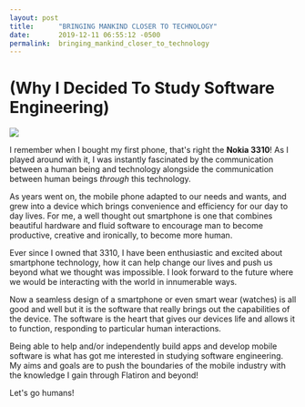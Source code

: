 ```yaml
---
layout: post
title:      "BRINGING MANKIND CLOSER TO TECHNOLOGY"
date:       2019-12-11 06:55:12 -0500
permalink:  bringing_mankind_closer_to_technology
---
```


# (Why I Decided To Study Software Engineering)

 
 ![](https://img.global.news.samsung.com/global/wp-content/uploads/2019/04/Samsung-Galaxy-S10-5G_main.jpg)
 
 
 I remember when I bought my first phone, that's right the **Nokia 3310**! As I played around with it, I was instantly fascinated by the communication between a human being and technology alongside the communication between human beings *through* this technology.

  As years went on, the mobile phone adapted to our needs and wants, and grew into a device which brings convenience and efficiency for our day to day lives. For me, a well thought out smartphone is one that combines beautiful hardware and fluid software to encourage man to become productive, creative and ironically, to become more human. 
	
  Ever since I owned that 3310, I have been enthusiastic and excited about smartphone technology, how it can help change our lives and push us beyond what we thought was impossible. I look forward to the future where we would be interacting with the world in innumerable ways.
	
  Now a seamless design of a smartphone or even smart wear (watches) is all good and well but it is the software that really brings out the capabilities of the device. The software is the heart that gives our devices life and allows it to function, responding to particular human interactions.

  Being able to help and/or independently build apps and develop mobile software is what has got me interested in studying software engineering. My aims and goals are to push the boundaries of the mobile industry with the knowledge I gain through Flatiron and beyond!
	
Let's go humans!

